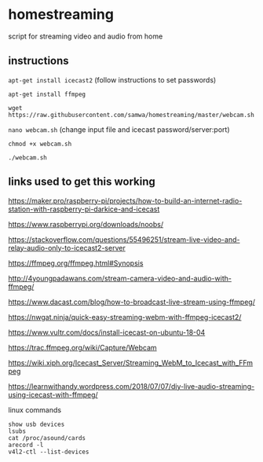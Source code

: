 # homestreaming
script for streaming video and audio from home


## instructions

`apt-get install icecast2` (follow instructions to set passwords)

`apt-get install ffmpeg`

`wget https://raw.githubusercontent.com/samwa/homestreaming/master/webcam.sh`

`nano webcam.sh` (change input file and icecast password/server:port)

`chmod +x webcam.sh`

`./webcam.sh`

## links used to get this working

https://maker.pro/raspberry-pi/projects/how-to-build-an-internet-radio-station-with-raspberry-pi-darkice-and-icecast

https://www.raspberrypi.org/downloads/noobs/ 

https://stackoverflow.com/questions/55496251/stream-live-video-and-relay-audio-only-to-icecast2-server

https://ffmpeg.org/ffmpeg.html#Synopsis

http://4youngpadawans.com/stream-camera-video-and-audio-with-ffmpeg/

https://www.dacast.com/blog/how-to-broadcast-live-stream-using-ffmpeg/

https://nwgat.ninja/quick-easy-streaming-webm-with-ffmpeg-icecast2/

https://www.vultr.com/docs/install-icecast-on-ubuntu-18-04

https://trac.ffmpeg.org/wiki/Capture/Webcam

https://wiki.xiph.org/Icecast_Server/Streaming_WebM_to_Icecast_with_FFmpeg

https://learnwithandy.wordpress.com/2018/07/07/diy-live-audio-streaming-using-icecast-with-ffmpeg/

linux commands

```
show usb devices
lsubs
cat /proc/asound/cards
arecord -l
v4l2-ctl --list-devices
```
